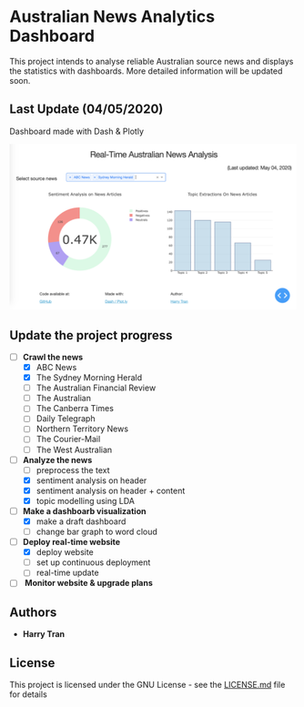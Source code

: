 # Australian News Analytics Dashboard

This project intends to analyse reliable Australian source news and displays the statistics with dashboards. More detailed information will be updated soon.

## Last Update (04/05/2020)

Dashboard made with Dash & Plotly

![Draft Dashboard](images/dashboard.png)

## Update the project progress

- [ ] <b>Crawl the news</b>
  - [x] ABC News
  - [x] The Sydney Morning Herald
  - [ ] The Australian Financial Review
  - [ ] The Australian
  - [ ] The Canberra Times
  - [ ] Daily Telegraph
  - [ ] Northern Territory News
  - [ ] The Courier-Mail
  - [ ] The West Australian
- [ ] <b>Analyze the news</b>
  - [ ] preprocess the text
  - [x] sentiment analysis on header
  - [x] sentiment analysis on header + content  
  - [x] topic modelling using LDA
- [ ] <b>Make a dashboarb visualization</b>
  - [x] make a draft dashboard
  - [ ] change bar graph to word cloud
- [ ] <b>Deploy real-time website</b>
  - [x] deploy website
  - [ ] set up continuous deployment
  - [ ] real-time update
- [ ] <b> Monitor website & upgrade plans</b>

## Authors

- **Harry Tran**

## License

This project is licensed under the GNU License - see the [LICENSE.md](LICENSE.md) file for details
